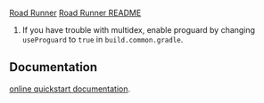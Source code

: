 
[Road Runner](https://github.com/acmerobotics/road-runner)
[Road Runner README](https://github.com/acmerobotics/road-runner#core)

1. If you have trouble with multidex, enable proguard by changing `useProguard` to `true` in `build.common.gradle`.

## Documentation

[online quickstart documentation](https://acme-robotics.gitbook.io/road-runner/quickstart/introduction).
